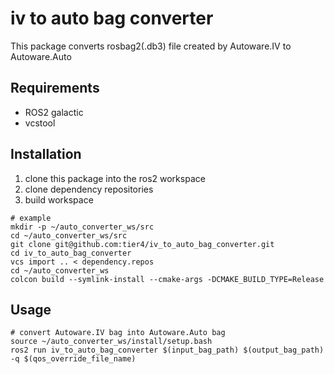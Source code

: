 # iv to auto bag converter

This package converts rosbag2(.db3) file created by Autoware.IV to Autoware.Auto

## Requirements

- ROS2 galactic
- vcstool

## Installation

1. clone this package into the ros2 workspace
2. clone dependency repositories
3. build workspace

```shell
# example
mkdir -p ~/auto_converter_ws/src
cd ~/auto_converter_ws/src
git clone git@github.com:tier4/iv_to_auto_bag_converter.git
cd iv_to_auto_bag_converter
vcs import .. < dependency.repos
cd ~/auto_converter_ws
colcon build --symlink-install --cmake-args -DCMAKE_BUILD_TYPE=Release
```

## Usage

```shell
# convert Autoware.IV bag into Autoware.Auto bag
source ~/auto_converter_ws/install/setup.bash
ros2 run iv_to_auto_bag_converter $(input_bag_path) $(output_bag_path) -q $(qos_override_file_name)
```
